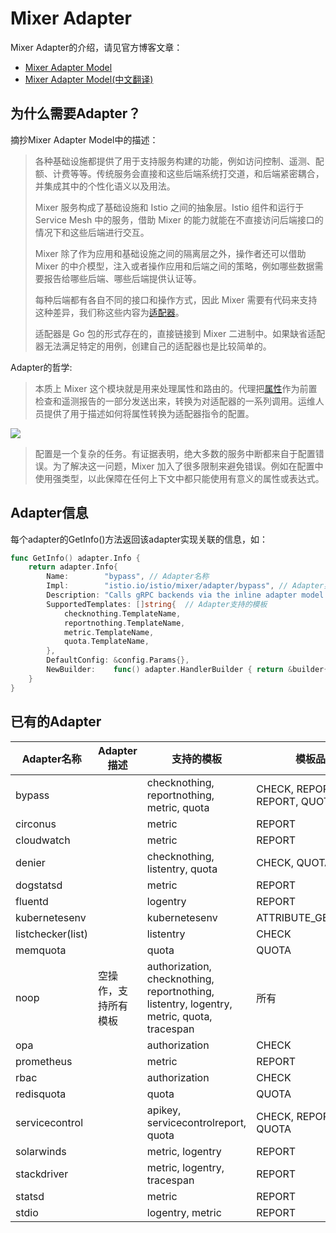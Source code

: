 # Mixer Adapter

Mixer Adapter的介绍，请见官方博客文章：

- [Mixer Adapter Model](https://istio.io/blog/2017/adapter-model/)
- [Mixer Adapter Model(中文翻译)](http://istio.doczh.cn/blog/2017/adapter-model.html)

## 为什么需要Adapter？

摘抄Mixer Adapter Model中的描述：

> 各种基础设施都提供了用于支持服务构建的功能，例如访问控制、遥测、配额、计费等等。传统服务会直接和这些后端系统打交道，和后端紧密耦合，并集成其中的个性化语义以及用法。
> 
> Mixer 服务构成了基础设施和 Istio 之间的抽象层。Istio 组件和运行于 Service Mesh 中的服务，借助 Mixer 的能力就能在不直接访问后端接口的情况下和这些后端进行交互。
> 
> Mixer 除了作为应用和基础设施之间的隔离层之外，操作者还可以借助 Mixer 的中介模型，注入或者操作应用和后端之间的策略，例如哪些数据需要报告给哪些后端、哪些后端提供认证等。
> 
> 每种后端都有各自不同的接口和操作方式，因此 Mixer 需要有代码来支持这种差异，我们称这些内容为[适配器](https://github.com/istio/istio/wiki/Mixer-Adapter-Dev-Guide)。
> 
> 适配器是 Go 包的形式存在的，直接链接到 Mixer 二进制中。如果缺省适配器无法满足特定的用例，创建自己的适配器也是比较简单的。

Adapter的哲学:

> 本质上 Mixer 这个模块就是用来处理属性和路由的。代理把[属性](http://istio.doczh.cn/docs/concepts/policy-and-control/attributes.html)作为前置检查和遥测报告的一部分发送出来，转换为对适配器的一系列调用。运维人员提供了用于描述如何将属性转换为适配器指令的配置。

![](http://istio.doczh.cn/docs/concepts/policy-and-control/img/mixer-config/machine.svg)

> 配置是一个复杂的任务。有证据表明，绝大多数的服务中断都来自于配置错误。为了解决这一问题，Mixer 加入了很多限制来避免错误。例如在配置中使用强类型，以此保障在任何上下文中都只能使用有意义的属性或表达式。

## Adapter信息

每个adapter的GetInfo()方法返回该adapter实现关联的信息，如：

```go
func GetInfo() adapter.Info {
	return adapter.Info{
		Name:        "bypass", // Adapter名称
		Impl:        "istio.io/istio/mixer/adapter/bypass", // Adapter实现
		Description: "Calls gRPC backends via the inline adapter model (useful for testing)", // Adapter描述
		SupportedTemplates: []string{  // Adapter支持的模板
			checknothing.TemplateName,
			reportnothing.TemplateName,
			metric.TemplateName,
			quota.TemplateName,
		},
		DefaultConfig: &config.Params{},
		NewBuilder:    func() adapter.HandlerBuilder { return &builder{} },
	}
}
```



## 已有的Adapter

| Adapter名称       | Adapter描述          | 支持的模板                                                   | 模板品类                     |
| ----------------- | -------------------- | ------------------------------------------------------------ | ---------------------------- |
| bypass            |                      | checknothing, reportnothing, metric, quota                   | CHECK, REPORT, REPORT, QUOTA |
| circonus          |                      | metric                                                       | REPORT                       |
| cloudwatch        |                      | metric                                                       | REPORT                       |
| denier            |                      | checknothing, listentry, quota                               | CHECK, QUOTA                 |
| dogstatsd         |                      | metric                                                       | REPORT                       |
| fluentd           |                      | logentry                                                     | REPORT                       |
| kubernetesenv     |                      | kubernetesenv                                                | ATTRIBUTE_GENERATOR          |
| listchecker(list) |                      | listentry                                                    | CHECK                        |
| memquota          |                      | quota                                                        | QUOTA                        |
| noop              | 空操作，支持所有模板 | authorization, checknothing, reportnothing, listentry, logentry, metric, quota, tracespan | 所有                         |
| opa               |                      | authorization                                                | CHECK                        |
| prometheus        |                      | metric                                                       | REPORT                       |
| rbac              |                      | authorization                                                | CHECK                        |
| redisquota        |                      | quota                                                        | QUOTA                        |
| servicecontrol    |                      | apikey, servicecontrolreport, quota                          | CHECK, REPORT, QUOTA         |
| solarwinds        |                      | metric, logentry                                             | REPORT                       |
| stackdriver       |                      | metric, logentry, tracespan                                  | REPORT                       |
| statsd            |                      | metric                                                       | REPORT                       |
| stdio             |                      | logentry, metric                                             | REPORT                       |



